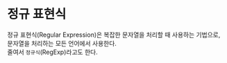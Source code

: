 # 정규 표현식
정규 표현식(Regular Expression)은 복잡한 문자열을 처리할 때 사용하는 기법으로,  
문자열을 처리하는 모든 언어에서 사용한다.  
줄여서 `정규식`(RegExp)라고도 한다.  
